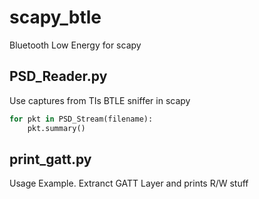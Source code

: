 # scapy_btle
Bluetooth Low Energy for scapy

## PSD_Reader.py
Use captures from TIs BTLE sniffer in scapy

```python
for pkt in PSD_Stream(filename):
    pkt.summary()
```

## print_gatt.py
Usage Example. Extranct GATT Layer and prints R/W stuff